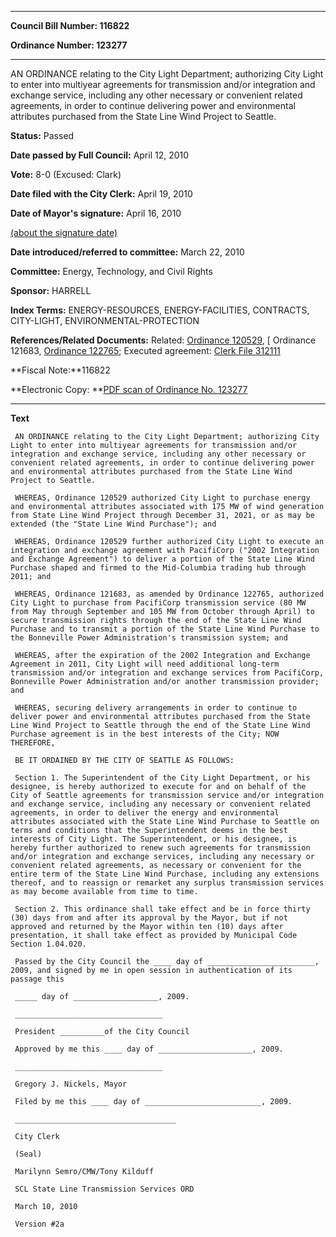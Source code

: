 

********

**Council Bill Number: 116822**
   
**Ordinance Number: 123277**
********

 AN ORDINANCE relating to the City Light Department; authorizing City Light to enter into multiyear agreements for transmission and/or integration and exchange service, including any other necessary or convenient related agreements, in order to continue delivering power and environmental attributes purchased from the State Line Wind Project to Seattle.

**Status:** Passed
   
**Date passed by Full Council:** April 12, 2010
   
**Vote:** 8-0 (Excused: Clark)
   
**Date filed with the City Clerk:** April 19, 2010
   
**Date of Mayor's signature:** April 16, 2010
   
[(about the signature date)](/~public/approvaldate.htm)
   
   
   
**Date introduced/referred to committee:** March 22, 2010
   
**Committee:** Energy, Technology, and Civil Rights
   
**Sponsor:** HARRELL
   
   
**Index Terms:** ENERGY-RESOURCES, ENERGY-FACILITIES, CONTRACTS, CITY-LIGHT, ENVIRONMENTAL-PROTECTION

**References/Related Documents:** Related: [Ordinance 120529](http://clerk.ci.seattle.wa.us/~scripts/nph-brs.exe?s1=&s3=&s4=120529&s2=&s5=&Sect4=AND&l=20&Sect2=THESON&Sect3=PLURON&Sect5=CBORY&Sect6=HITOFF&d=ORDF&p=1&u=%2F~public%2Fcbory.htm&r=0&f=S), [ Ordinance 121683, [ Ordinance 122765](http://clerk.ci.seattle.wa.us/~scripts/nph-brs.exe?s1=&s3=&s4=122765&s2=&s5=&Sect4=AND&l=20&Sect2=THESON&Sect3=PLURON&Sect5=CBORY&Sect6=HITOFF&d=ORDF&p=1&u=%2F~public%2Fcbory.htm&r=0&f=S); Executed agreement: [Clerk File 312111](http://clerk.ci.seattle.wa.us/~scripts/nph-brs.exe?s1=&s3=312111&s2=&s4=&Sect4=AND&l=20&Sect2=THESON&Sect3=PLURON&Sect5=CFCF1&Sect6=HITOFF&d=CFCF&p=1&u=%2F%7Epublic%2Fcfcf1.htm&r=0&f=S)

**Fiscal Note:**116822

**Electronic Copy: **[PDF scan of Ordinance No. 123277](/~archives/Ordinances/Ord_123277.pdf)

********

**Text**
   
```
 AN ORDINANCE relating to the City Light Department; authorizing City Light to enter into multiyear agreements for transmission and/or integration and exchange service, including any other necessary or convenient related agreements, in order to continue delivering power and environmental attributes purchased from the State Line Wind Project to Seattle.

 WHEREAS, Ordinance 120529 authorized City Light to purchase energy and environmental attributes associated with 175 MW of wind generation from State Line Wind Project through December 31, 2021, or as may be extended (the "State Line Wind Purchase"); and

 WHEREAS, Ordinance 120529 further authorized City Light to execute an integration and exchange agreement with PacifiCorp ("2002 Integration and Exchange Agreement") to deliver a portion of the State Line Wind Purchase shaped and firmed to the Mid-Columbia trading hub through 2011; and

 WHEREAS, Ordinance 121683, as amended by Ordinance 122765, authorized City Light to purchase from PacifiCorp transmission service (80 MW from May through September and 105 MW from October through April) to secure transmission rights through the end of the State Line Wind Purchase and to transmit a portion of the State Line Wind Purchase to the Bonneville Power Administration's transmission system; and

 WHEREAS, after the expiration of the 2002 Integration and Exchange Agreement in 2011, City Light will need additional long-term transmission and/or integration and exchange services from PacifiCorp, Bonneville Power Administration and/or another transmission provider; and

 WHEREAS, securing delivery arrangements in order to continue to deliver power and environmental attributes purchased from the State Line Wind Project to Seattle through the end of the State Line Wind Purchase agreement is in the best interests of the City; NOW THEREFORE,

 BE IT ORDAINED BY THE CITY OF SEATTLE AS FOLLOWS:

 Section 1. The Superintendent of the City Light Department, or his designee, is hereby authorized to execute for and on behalf of the City of Seattle agreements for transmission service and/or integration and exchange service, including any necessary or convenient related agreements, in order to deliver the energy and environmental attributes associated with the State Line Wind Purchase to Seattle on terms and conditions that the Superintendent deems in the best interests of City Light. The Superintendent, or his designee, is hereby further authorized to renew such agreements for transmission and/or integration and exchange services, including any necessary or convenient related agreements, as necessary or convenient for the entire term of the State Line Wind Purchase, including any extensions thereof, and to reassign or remarket any surplus transmission services as may become available from time to time.

 Section 2. This ordinance shall take effect and be in force thirty (30) days from and after its approval by the Mayor, but if not approved and returned by the Mayor within ten (10) days after presentation, it shall take effect as provided by Municipal Code Section 1.04.020.

 Passed by the City Council the ____ day of ________________________, 2009, and signed by me in open session in authentication of its passage this

 _____ day of ___________________, 2009.

 _________________________________

 President __________of the City Council

 Approved by me this ____ day of _____________________, 2009.

 _________________________________

 Gregory J. Nickels, Mayor

 Filed by me this ____ day of __________________________, 2009.

 ____________________________________

 City Clerk

 (Seal)

 Marilynn Semro/CMW/Tony Kilduff

 SCL State Line Transmission Services ORD

 March 10, 2010

 Version #2a

```
